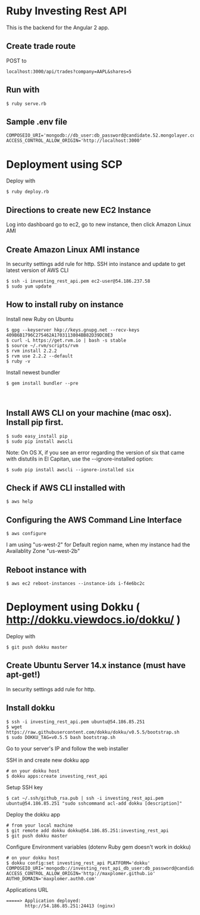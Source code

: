 # Ruby Investing Rest API

This is the backend for the Angular 2 app.



## Create trade route

POST to

    localhost:3000/api/trades?company=AAPL&shares=5



## Run with 

    $ ruby serve.rb



##  Sample .env file

    COMPOSEIO_URI='mongodb://db_user:db_password@candidate.52.mongolayer.com:10794/investing_rest_api'
    ACCESS_CONTROL_ALLOW_ORIGIN='http://localhost:3000'


# Deployment using SCP

Deploy with

    $ ruby deploy.rb

## Directions to create new EC2 Instance

Log into dashboard go to ec2, go to new instance, then click Amazon Linux AMI

## Create Amazon Linux AMI instance

In security settings add rule for http.
SSH into instance and update to get latest version of AWS CLI

    $ ssh -i investing_rest_api.pem ec2-user@54.186.237.58
    $ sudo yum update


## How to install ruby on instance 

Install new Ruby on Ubuntu

    $ gpg --keyserver hkp://keys.gnupg.net --recv-keys 409B6B1796C275462A1703113804BB82D39DC0E3
    $ curl -L https://get.rvm.io | bash -s stable
    $ source ~/.rvm/scripts/rvm
    $ rvm install 2.2.2
    $ rvm use 2.2.2 --default
    $ ruby -v

Install newest bundler 

    $ gem install bundler --pre
  

## Install AWS CLI on your machine (mac osx). Install pip first.

    $ sudo easy_install pip
    $ sudo pip install awscli

Note: On OS X, if you see an error regarding the version of six that came with distutils in El Capitan, use the --ignore-installed option:

    $ sudo pip install awscli --ignore-installed six


## Check if AWS CLI installed with

    $ aws help


## Configuring the AWS Command Line Interface

    $ aws configure

I am using "us-west-2" for Default region name, when my instance had the Availablity Zone "us-west-2b"


## Reboot instance with 

    $ aws ec2 reboot-instances --instance-ids i-f4e6bc2c

# Deployment using Dokku ( http://dokku.viewdocs.io/dokku/ )

Deploy with

    $ git push dokku master

## Create Ubuntu Server 14.x instance (must have apt-get!)

In security settings add rule for http.


## Install dokku
    $ ssh -i investing_rest_api.pem ubuntu@54.186.85.251
    $ wget https://raw.githubusercontent.com/dokku/dokku/v0.5.5/bootstrap.sh
    $ sudo DOKKU_TAG=v0.5.5 bash bootstrap.sh

Go to your server's IP and follow the web installer


SSH in and create new dokku app

    # on your dokku host
    $ dokku apps:create investing_rest_api


Setup SSH key 

    $ cat ~/.ssh/github_rsa.pub | ssh -i investing_rest_api.pem ubuntu@54.186.85.251 "sudo sshcommand acl-add dokku [description]"

Deploy the dokku app


    # from your local machine
    $ git remote add dokku dokku@54.186.85.251:investing_rest_api
    $ git push dokku master

Configure Environment variables (dotenv Ruby gem doesn't work in dokku)

    # on your dokku host
    $ dokku config:set investing_rest_api PLATFORM='dokku' COMPOSEIO_URI='mongodb://investing_rest_api_db_user:db_password@candidate.53.mongolayer.com:10833,candidate.52.mongolayer.com:10794/investing_rest_api' ACCESS_CONTROL_ALLOW_ORIGIN='http://maxplomer.github.io' AUTH0_DOMAIN='maxplomer.auth0.com'

Applications URL

    =====> Application deployed:
           http://54.186.85.251:24413 (nginx)


